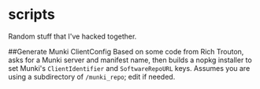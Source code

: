 # scripts

Random stuff that I've hacked together.

##Generate Munki ClientConfig
Based on some code from Rich Trouton, asks for a Munki server and manifest name, then builds a nopkg installer to set Munki's `ClientIdentifier` and `SoftwareRepoURL` keys. Assumes you are using a subdirectory of `/munki_repo`; edit if needed.